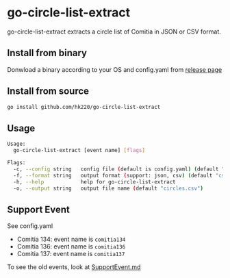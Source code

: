 # go-circle-list-extract

go-circle-list-extract extracts a circle list of Comitia in JSON or CSV format.

## Install from binary

Donwload a binary according to your OS and config.yaml from [release page](https://github.com/hk220/go-circle-list-extract/releases.)

## Install from source

```bash
go install github.com/hk220/go-circle-list-extract
```

## Usage

```bash
Usage:
  go-circle-list-extract [event name] [flags]

Flags:
  -c, --config string   config file (default is config.yaml) (default "config.yaml")
  -f, --format string   output format (support: json, csv) (default "csv")
  -h, --help            help for go-circle-list-extract
  -o, --output string   output file name (default "circles.csv")
```

## Support Event

See config.yaml

- Comitia 134: event name is `comitia134`
- Comitia 136: event name is `comitia136`
- Comitia 137: event name is `comitia137`

To see the old events, look at [SupportEvent.md](SupportEvent.md)
